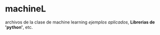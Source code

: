 # machineL
archivos de la clase de machine learning
_ejemplos aplicados_, **Librerias de 'python'**, etc.
